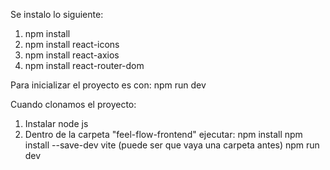 Se instalo lo siguiente:
1. npm install
2. npm install react-icons
3. npm install react-axios
4. npm install react-router-dom

Para inicializar el proyecto es con: npm run dev


Cuando clonamos el proyecto:
1. Instalar node js
2. Dentro de la carpeta "feel-flow-frontend" ejecutar:
    npm install
    npm install --save-dev vite (puede ser que vaya una carpeta antes)
    npm run dev
